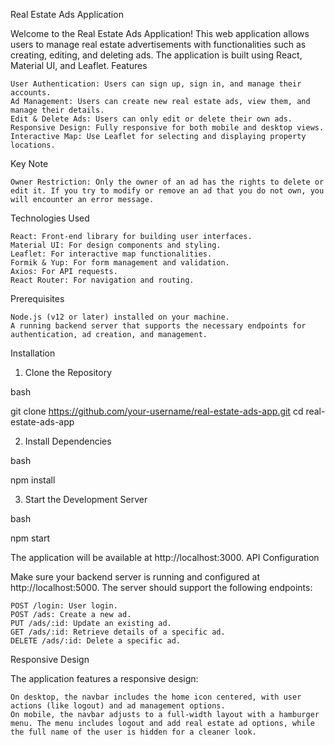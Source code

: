 Real Estate Ads Application

Welcome to the Real Estate Ads Application! This web application allows users to manage real estate advertisements with functionalities such as creating, editing, and deleting ads. The application is built using React, Material UI, and Leaflet.
Features

    User Authentication: Users can sign up, sign in, and manage their accounts.
    Ad Management: Users can create new real estate ads, view them, and manage their details.
    Edit & Delete Ads: Users can only edit or delete their own ads.
    Responsive Design: Fully responsive for both mobile and desktop views.
    Interactive Map: Use Leaflet for selecting and displaying property locations.

Key Note

    Owner Restriction: Only the owner of an ad has the rights to delete or edit it. If you try to modify or remove an ad that you do not own, you will encounter an error message.

Technologies Used

    React: Front-end library for building user interfaces.
    Material UI: For design components and styling.
    Leaflet: For interactive map functionalities.
    Formik & Yup: For form management and validation.
    Axios: For API requests.
    React Router: For navigation and routing.

Prerequisites

    Node.js (v12 or later) installed on your machine.
    A running backend server that supports the necessary endpoints for authentication, ad creation, and management.

Installation
1. Clone the Repository

bash

git clone https://github.com/your-username/real-estate-ads-app.git
cd real-estate-ads-app

2. Install Dependencies

bash

npm install

3. Start the Development Server

bash

npm start

The application will be available at http://localhost:3000.
API Configuration

Make sure your backend server is running and configured at http://localhost:5000. The server should support the following endpoints:

    POST /login: User login.
    POST /ads: Create a new ad.
    PUT /ads/:id: Update an existing ad.
    GET /ads/:id: Retrieve details of a specific ad.
    DELETE /ads/:id: Delete a specific ad.

Responsive Design

The application features a responsive design:

    On desktop, the navbar includes the home icon centered, with user actions (like logout) and ad management options.
    On mobile, the navbar adjusts to a full-width layout with a hamburger menu. The menu includes logout and add real estate ad options, while the full name of the user is hidden for a cleaner look.